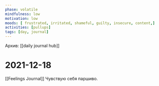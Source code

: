 ```yaml
---
phase: volatile
mindfulness: low
motivation: low
moods: [ frustrated, irritated, shameful, guilty, insecure, content,]
activities: [pullups]
tags: [day, journal]
---
```

Архив: [[daily journal hub]]
# 2021-12-18
[[Feelings Journal]]
Чувствую себя паршиво. 